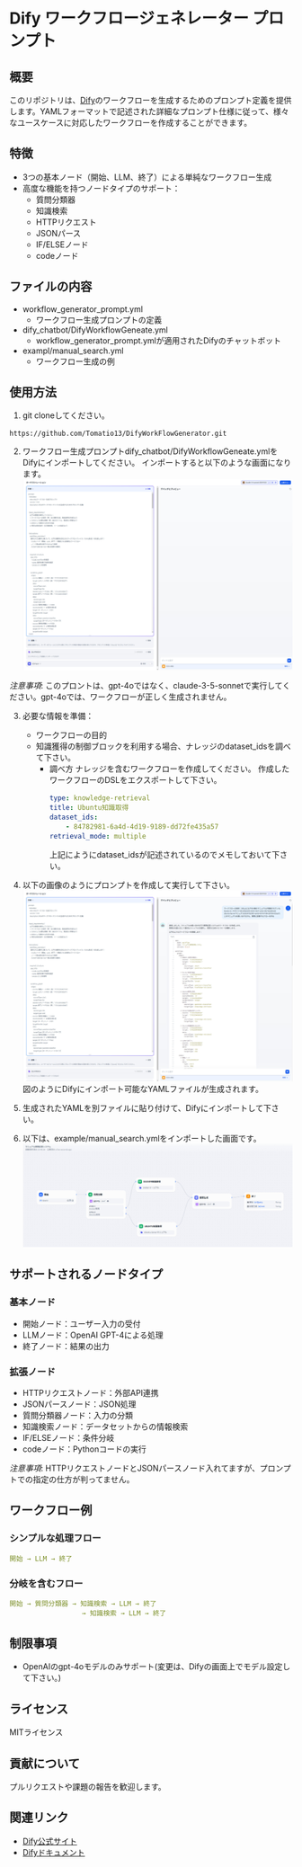 # Dify ワークフロージェネレーター プロンプト

## 概要

このリポジトリは、[Dify](https://dify.ai)のワークフローを生成するためのプロンプト定義を提供します。YAMLフォーマットで記述された詳細なプロンプト仕様に従って、様々なユースケースに対応したワークフローを作成することができます。

## 特徴

- 3つの基本ノード（開始、LLM、終了）による単純なワークフロー生成
- 高度な機能を持つノードタイプのサポート：
  - 質問分類器
  - 知識検索
  - HTTPリクエスト
  - JSONパース
  - IF/ELSEノード
  - codeノード


## ファイルの内容

- workflow_generator_prompt.yml
  - ワークフロー生成プロンプトの定義
- dify_chatbot/DifyWorkflowGeneate.yml
  - workflow_generator_prompt.ymlが適用されたDifyのチャットボット
- exampl/manual_search.yml
  - ワークフロー生成の例

## 使用方法

1. git cloneしてください。
```
https://github.com/Tomatio13/DifyWorkFlowGenerator.git
```
2. ワークフロー生成プロンプトdify_chatbot/DifyWorkflowGeneate.ymlをDifyにインポートしてください。
インポートすると以下のような画面になります。
![Dify ワークフロージェネレーター](./images/DifyWorkflowGenerator_initial.jpg)

*注意事項*: このプロントは、gpt-4oではなく、claude-3-5-sonnetで実行してください。gpt-4oでは、ワークフローが正しく生成されません。

3. 必要な情報を準備：
   - ワークフローの目的
   - 知識獲得の制御ブロックを利用する場合、ナレッジのdataset_idsを調べて下さい。
        - 調べ方
            ナレッジを含むワークフローを作成してください。
            作成したワークフローのDSLをエクスポートして下さい。
            ```yml
            type: knowledge-retrieval
            title: Ubuntu知識取得
            dataset_ids:
                - 84782981-6a4d-4d19-9189-dd72fe435a57
            retrieval_mode: multiple
            ```
            上記にようにdataset_idsが記述されているのでメモしておいて下さい。

4. 以下の画像のようにプロンプトを作成して実行して下さい。
![Dify ワークフロージェネレーター](./images/DifyWorkflowGenerator.jpg)
図のようにDifyにインポート可能なYAMLファイルが生成されます。
5. 生成されたYAMLを別ファイルに貼り付けて、Difyにインポートして下さい。
6. 以下は、example/manual_search.ymlをインポートした画面です。
![Dify ワークフロージェネレーター](./images/manual_search.jpg)

## サポートされるノードタイプ

### 基本ノード
- 開始ノード：ユーザー入力の受付
- LLMノード：OpenAI GPT-4による処理
- 終了ノード：結果の出力

### 拡張ノード
- HTTPリクエストノード：外部API連携
- JSONパースノード：JSON処理
- 質問分類器ノード：入力の分類
- 知識検索ノード：データセットからの情報検索
- IF/ELSEノード：条件分岐
- codeノード：Pythonコードの実行

*注意事項*: 
HTTPリクエストノードとJSONパースノード入れてますが、プロンプトでの指定の仕方が判ってません。

## ワークフロー例

### シンプルな処理フロー
```yaml
開始 → LLM → 終了
```

### 分岐を含むフロー
```yaml
開始 → 質問分類器 → 知識検索 → LLM → 終了
                  → 知識検索 → LLM → 終了
```

## 制限事項

- OpenAIのgpt-4oモデルのみサポート(変更は、Difyの画面上でモデル設定して下さい。)

## ライセンス

MITライセンス

## 貢献について

プルリクエストや課題の報告を歓迎します。

## 関連リンク

- [Dify公式サイト](https://dify.ai)
- [Difyドキュメント](https://docs.dify.ai) 